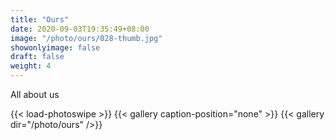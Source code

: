 ```yaml
---
title: "Ours"
date: 2020-09-03T19:35:49+08:00
image: "/photo/ours/028-thumb.jpg"
showonlyimage: false
draft: false
weight: 4
---
```

All about us
<!--more-->
{{< load-photoswipe >}} 
{{< gallery caption-position="none" >}}
{{< gallery dir="/photo/ours" />}}